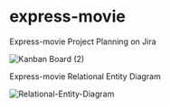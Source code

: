 # express-movie

Express-movie Project Planning on Jira

![Kanban Board (2)](https://user-images.githubusercontent.com/85546154/145602171-80faa509-8a81-4ade-9c17-4dff66c5f14d.png)



Express-movie Relational Entity Diagram

![Relational-Entity-Diagram](https://user-images.githubusercontent.com/85546154/145512434-d8ccd108-beef-43c3-8f83-277d1e7a58ef.png)
